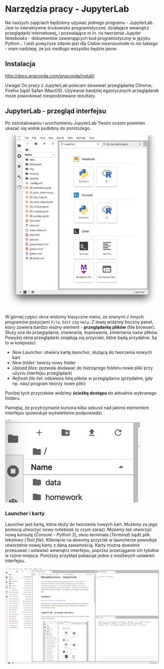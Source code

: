 # Narzędzia pracy - JupyterLab

Na naszych zajęciach będziemy używać jednego programu - JupyterLab. Jest to interaktywne środowisko programistyczne, działające wewnątrz przeglądarki internetowej, i pozwalające m.in. na tworzenie _Jupyter Notebooks_ - dokumentów zawierających kod programistyczny w języku Python... I jeśli powyższe zdanie jest dla Ciebie niezrozumiałe to nic takiego - mam nadzieję, że już niedługo wszystko będzie jasne.

## Instalacja

<http://docs.anaconda.com/anaconda/install/>

Uwaga! Do pracy z JupyterLab polecam stosować przeglądarkę Chrome, Firefox bądź Safari (MacOS). Używanie bardziej egzotycznych przeglądarek może powodować niespodziewane rezultaty.

## JupyterLab - przegląd interfejsu

Po zainstalowaniu i uruchomieniu JupyterLab Twoim oczom powinien ukazać się widok podobny do poniższego.

![JupyterLab - okno początkowe](img/jl_window.png)

W górnej części okna widzimy klasyczne menu, ze znanymi z innych programów pozycjami `File`, `Edit` czy `Help`. Z lewej widzimy boczny panel, który zawiera bardzo ważny element - **przeglądarkę plików** (file browser). Służy ona do przeglądania, otwierania, kopiowania, zmieniania nazw plików. Powyżej okna przeglądarki znajdują się przyciski, które będą przydatne. Są to w kolejności:

- _New Launcher_: otwiera kartę _launcher_, służącą do tworzenia nowych kart
- _New folder_: tworzy nowy folder
- _Upload files_: pozwala dodawać do bierzącego folderu nowe pliki przy użyciu interfejsu przeglądarki
- _Refresh file list_: odświeża listę plików w przeglądarce (przydatne, gdy np. nasz program tworzy nowe pliki)

Poniżej tych przycisków widzimy **ścieżkę dostępu** do aktualnie wybranego folderu.

Pamiętaj, że przytrzymanie kursora kilka sekund nad jakimś elementem interfejsu spowoduje wyświetlenie podpowiedzi.

![JupyterLab - przyciski powyżej przeglądarki plików](img/jl_buttons.png)

### Launcher i karty

Launcher jest kartą, która służy do tworzenia nowych kart. Możemy za jego pomocą utworzyć nowy _notebook_ (o czym zaraz). Możemy też utworzyć nową konsolę (_Console - Python 3_), okno terminala (_Terminal_) bądź plik tekstowy (_Text file_). Kliknięcie na dowolny przycisk w launcherze powoduje utworzenie nowej karty z daną zawartością. Karty można dowolnie przesuwać i ustawiać wewnątrz interfejsu, poprzez przeciąganie ich tytułów w rożne miejsca. Poniższy przykład pokazuje jedno z możliwych ustawień interfejsu.

![JupyterLab - karty interfejsu](img/jl_karty.png)
